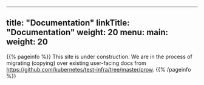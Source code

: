 
---
title: "Documentation"
linkTitle: "Documentation"
weight: 20
menu:
  main:
    weight: 20
---

{{% pageinfo %}}
This site is under construction. We are in the process of migrating (copying) over existing user-facing docs from https://github.com/kubernetes/test-infra/tree/master/prow.
{{% /pageinfo %}}
